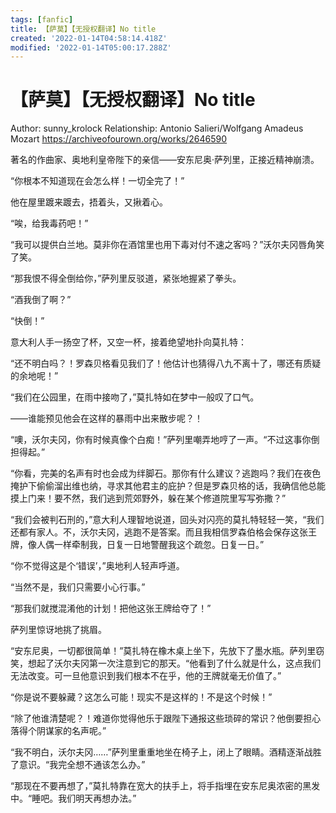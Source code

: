 ```yaml
---
tags: [fanfic]
title: 【萨莫】【无授权翻译】No title
created: '2022-01-14T04:58:14.418Z'
modified: '2022-01-14T05:00:17.288Z'
---
```


# 【萨莫】【无授权翻译】No title
​​Author: sunny_krolock
Relationship: Antonio Salieri/Wolfgang Amadeus Mozart
https://archiveofourown.org/works/2646590

著名的作曲家、奥地利皇帝陛下的亲信——安东尼奥·萨列里，正接近精神崩溃。

“你根本不知道现在会怎么样！一切全完了！”

他在屋里踱来踱去，捂着头，又揪着心。

“唉，给我毒药吧！”

“我可以提供白兰地。莫非你在酒馆里也用下毒对付不速之客吗？”沃尔夫冈唇角笑了笑。

“那我恨不得全倒给你，”萨列里反驳道，紧张地握紧了拳头。

“酒我倒了啊？”

“快倒！”

意大利人手一扬空了杯，又空一杯，接着绝望地扑向莫扎特：

“还不明白吗？！罗森贝格看见我们了！他估计也猜得八九不离十了，哪还有质疑的余地呢！”

“我们在公园里，在雨中接吻了，”莫扎特如在梦中一般叹了口气。

——谁能预见他会在这样的暴雨中出来散步呢？！

“噢，沃尔夫冈，你有时候真像个白痴！”萨列里嘲弄地哼了一声。“不过这事你倒担得起。”

“你看，完美的名声有时也会成为绊脚石。那你有什么建议？逃跑吗？我们在夜色掩护下偷偷溜出维也纳，寻求其他君主的庇护？但是罗森贝格的话，我确信他总能摸上门来！要不然，我们逃到荒郊野外，躲在某个修道院里写写弥撒？”

“我们会被判石刑的，”意大利人理智地说道，回头对闪亮的莫扎特轻轻一笑，“我们还都有家人。不，沃尔夫冈，逃跑不是答案。而且我相信罗森伯格会保存这张王牌，像人偶一样牵制我，日复一日地警醒我这个疏忽。日复一日。”

“你不觉得这是个‘错误’，”奥地利人轻声呼道。

“当然不是，我们只需要小心行事。”

“那我们就搅混淆他的计划！把他这张王牌给夺了！”

萨列里惊讶地挑了挑眉。

“安东尼奥，一切都很简单！”莫扎特在橡木桌上坐下，先放下了墨水瓶。萨列里窃笑，想起了沃尔夫冈第一次注意到它的那天。“他看到了什么就是什么，这点我们无法改变。可一旦他意识到我们根本不在乎，他的王牌就毫无价值了。”

“你是说不要躲藏？这怎么可能！现实不是这样的！不是这个时候！”

“除了他谁清楚呢？！难道你觉得他乐于跟陛下通报这些琐碎的常识？他倒要担心落得个阴谋家的名声呢。”

“我不明白，沃尔夫冈……”萨列里重重地坐在椅子上，闭上了眼睛。酒精逐渐战胜了意识。“我完全想不通该怎么办。”

“那现在不要再想了，”莫扎特靠在宽大的扶手上，将手指埋在安东尼奥浓密的黑发中。“睡吧。我们明天再想办法。”


